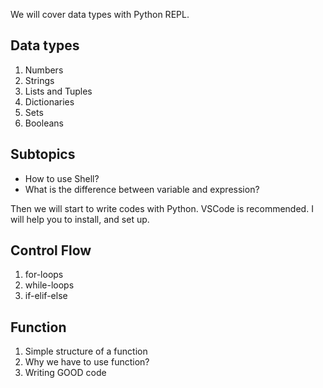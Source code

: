 We will cover data types with Python REPL.

## Data types

1. Numbers
2. Strings
3. Lists and Tuples
4. Dictionaries
5. Sets
6. Booleans

## Subtopics

* How to use Shell?
* What is the difference between variable and expression?


Then we will start to write codes with Python.
VSCode is recommended. I will help you to install, and set up.

## Control Flow
1. for-loops
2. while-loops
3. if-elif-else

## Function
1. Simple structure of a function
2. Why we have to use function?
3. Writing GOOD code
